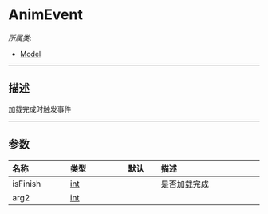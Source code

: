 # AnimEvent

*所属类*:
* [Model](/Api/Classes/Role/Model.md)
------------------------------------------------------------------------------------------
## 描述

加载完成时触发事件

------------------------------------------------------------------------------------------
## 参数

|<div style="width:100px">名称</div>|<div style="width:100px">类型</div>|<div style="width:50px">默认</div>|<div style="width:350px">描述</div>|
|:---|:---|:---|:---|
|isFinish|[int](/Api/DataType/Number.md)||是否加载完成|
|arg2|[int](/Api/DataType/Number.md)|||
